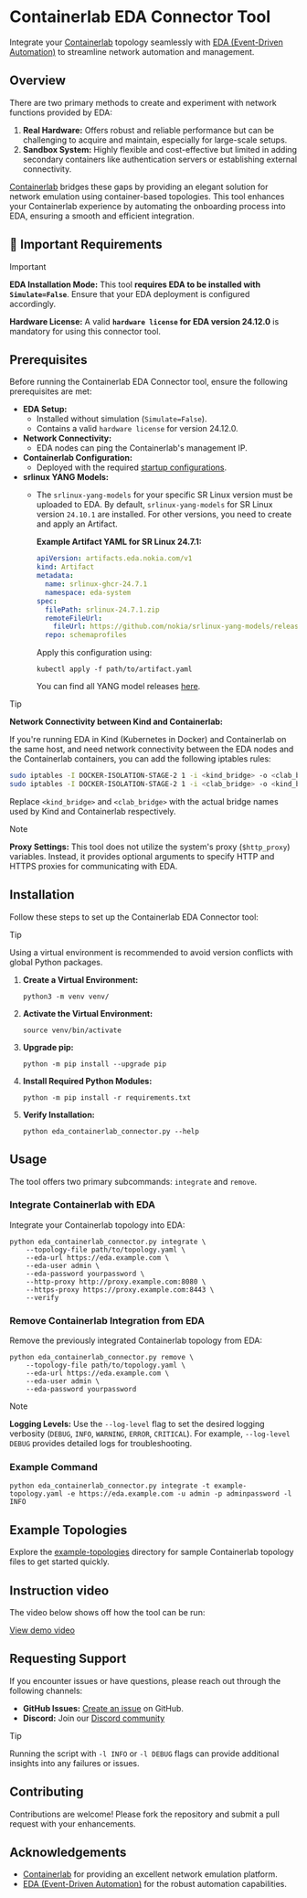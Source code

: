 # Containerlab EDA Connector Tool


Integrate your [Containerlab](https://containerlab.dev/) topology seamlessly with [EDA (Event-Driven Automation)](https://docs.eda.dev) to streamline network automation and management.

## Overview

There are two primary methods to create and experiment with network functions provided by EDA:

1. **Real Hardware:** Offers robust and reliable performance but can be challenging to acquire and maintain, especially for large-scale setups.
2. **Sandbox System:** Highly flexible and cost-effective but limited in adding secondary containers like authentication servers or establishing external connectivity.

[Containerlab](https://containerlab.dev/) bridges these gaps by providing an elegant solution for network emulation using container-based topologies. This tool enhances your Containerlab experience by automating the onboarding process into EDA, ensuring a smooth and efficient integration.

## 🚨 Important Requirements

> [!IMPORTANT]
> **EDA Installation Mode:** This tool **requires EDA to be installed with `Simulate=False`**. Ensure that your EDA deployment is configured accordingly.
>
> **Hardware License:** A valid **`hardware license` for EDA version 24.12.0** is mandatory for using this connector tool.

## Prerequisites

Before running the Containerlab EDA Connector tool, ensure the following prerequisites are met:

- **EDA Setup:**
  - Installed without simulation (`Simulate=False`).
  - Contains a valid `hardware license` for version 24.12.0.
- **Network Connectivity:**
  - EDA nodes can ping the Containerlab's management IP.
- **Containerlab Configuration:**
  - Deployed with the required [startup configurations](./startup-configurations/).
- **srlinux YANG Models:**
  - The `srlinux-yang-models` for your specific SR Linux version must be uploaded to EDA. By default, `srlinux-yang-models` for SR Linux version `24.10.1` are installed. For other versions, you need to create and apply an Artifact.
  
    **Example Artifact YAML for SR Linux 24.7.1:**
    ~~~yaml
    apiVersion: artifacts.eda.nokia.com/v1
    kind: Artifact
    metadata:
      name: srlinux-ghcr-24.7.1
      namespace: eda-system
    spec:
      filePath: srlinux-24.7.1.zip
      remoteFileUrl:
        fileUrl: https://github.com/nokia/srlinux-yang-models/releases/download/v24.7.1/srlinux-24.7.1.zip
      repo: schemaprofiles
    ~~~
    
    Apply this configuration using:
    ~~~
    kubectl apply -f path/to/artifact.yaml
    ~~~
    
    You can find all YANG model releases [here](https://github.com/nokia/srlinux-yang-models/releases).
    
> [!TIP]
> **Network Connectivity between Kind and Containerlab:**
>
> If you're running EDA in Kind (Kubernetes in Docker) and Containerlab on the same host, and need network connectivity between the EDA nodes and the Containerlab containers, you can add the following iptables rules:
>
> ```bash
> sudo iptables -I DOCKER-ISOLATION-STAGE-2 1 -i <kind_bridge> -o <clab_bridge> -j ACCEPT
> sudo iptables -I DOCKER-ISOLATION-STAGE-2 1 -i <clab_bridge> -o <kind_bridge> -j ACCEPT
> ```
>
> Replace `<kind_bridge>` and `<clab_bridge>` with the actual bridge names used by Kind and Containerlab respectively.


> [!NOTE]
> **Proxy Settings:** This tool does not utilize the system's proxy (`$http_proxy`) variables. Instead, it provides optional arguments to specify HTTP and HTTPS proxies for communicating with EDA.

## Installation

Follow these steps to set up the Containerlab EDA Connector tool:

> [!TIP]
> Using a virtual environment is recommended to avoid version conflicts with global Python packages.


1. **Create a Virtual Environment:**

    ```
    python3 -m venv venv/
    ```


2. **Activate the Virtual Environment:**

    
    ```
    source venv/bin/activate
    ```


3. **Upgrade pip:**

    ```
    python -m pip install --upgrade pip
    ```

4. **Install Required Python Modules:**

    ```
    python -m pip install -r requirements.txt
    ```

5. **Verify Installation:**

    ```
    python eda_containerlab_connector.py --help
    ```

## Usage

The tool offers two primary subcommands: `integrate` and `remove`.

### Integrate Containerlab with EDA

Integrate your Containerlab topology into EDA:

```
python eda_containerlab_connector.py integrate \
    --topology-file path/to/topology.yaml \
    --eda-url https://eda.example.com \
    --eda-user admin \
    --eda-password yourpassword \
    --http-proxy http://proxy.example.com:8080 \
    --https-proxy https://proxy.example.com:8443 \
    --verify
```

### Remove Containerlab Integration from EDA

Remove the previously integrated Containerlab topology from EDA:

```
python eda_containerlab_connector.py remove \
    --topology-file path/to/topology.yaml \
    --eda-url https://eda.example.com \
    --eda-user admin \
    --eda-password yourpassword
```

> [!NOTE]
> **Logging Levels:** Use the `--log-level` flag to set the desired logging verbosity (`DEBUG`, `INFO`, `WARNING`, `ERROR`, `CRITICAL`). For example, `--log-level DEBUG` provides detailed logs for troubleshooting.

### Example Command

```
python eda_containerlab_connector.py integrate -t example-topology.yaml -e https://eda.example.com -u admin -p adminpassword -l INFO
```

## Example Topologies

Explore the [example-topologies](./example-topologies/) directory for sample Containerlab topology files to get started quickly.

## Instruction video

The video below shows off how the tool can be run:

<a href="./assets/demo.mp4">View demo video</a>

## Requesting Support

If you encounter issues or have questions, please reach out through the following channels:

- **GitHub Issues:** [Create an issue](https://github.com/eda-labs/clab-connector/issues) on GitHub.
- **Discord:** Join our [Discord community](https://eda.dev/discord) 


> [!TIP]
> Running the script with `-l INFO` or `-l DEBUG` flags can provide additional insights into any failures or issues.

## Contributing

Contributions are welcome! Please fork the repository and submit a pull request with your enhancements.


## Acknowledgements

- [Containerlab](https://containerlab.dev/) for providing an excellent network emulation platform.
- [EDA (Event-Driven Automation)](https://docs.eda.dev/) for the robust automation capabilities.

